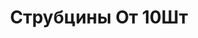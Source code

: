 ---
id: '38'
title: Струбцины От 10Шт
description: Залог 2000 рублей
price: '200'
order: 38
default_thumbnail_image: images/IMG_20210204_153255_sm.jpg
default_original_image: images/IMG_20210204_153255.jpg
category: content/category/08proch.md
featured: true
layout: product
---